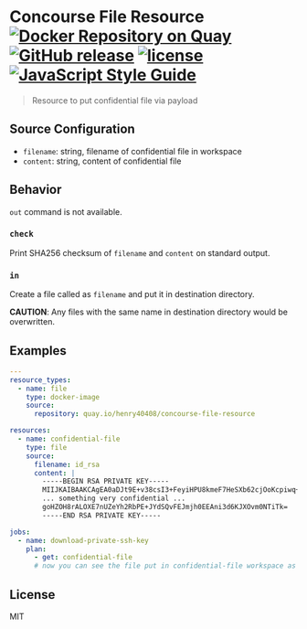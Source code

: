 # Concourse File Resource [![Docker Repository on Quay](https://quay.io/repository/henry40408/concourse-file-resource/status "Docker Repository on Quay")](https://quay.io/repository/henry40408/concourse-file-resource) [![GitHub release](https://img.shields.io/github/release/henry40408/concourse-file-resource.svg)](https://github.com/henry40408/concourse-file-resource) [![license](https://img.shields.io/github/license/henry40408/concourse-file-resource.svg)](https://github.com/henry40408/concourse-file-resource) [![JavaScript Style Guide](https://img.shields.io/badge/code_style-standard-brightgreen.svg)](https://standardjs.com)

> Resource to put confidential file via payload

## Source Configuration

- `filename`: string, filename of confidential file in workspace
- `content`: string, content of confidential file

## Behavior

`out` command is not available.

### `check`

Print SHA256 checksum of `filename` and `content` on standard output.

### `in`

Create a file called as `filename` and put it in destination directory.

**CAUTION**: Any files with the same name in destination directory would be overwritten.

## Examples

```yaml
---
resource_types:
  - name: file
    type: docker-image
    source:
      repository: quay.io/henry40408/concourse-file-resource

resources:
  - name: confidential-file
    type: file
    source:
      filename: id_rsa
      content: |
        -----BEGIN RSA PRIVATE KEY-----
        MIIJKAIBAAKCAgEA0aDJt9E+v38csI3+FeyiHPU8kmeF7HeSXb62cjOoKcpiwq+L
        ... something very confidential ...
        goHZOH8rALOXE7nUZeYh2RbPE+JYdSQvFEJmjh0EEAni3d6KJXOvm0NTiTk=
        -----END RSA PRIVATE KEY-----

jobs:
  - name: download-private-ssh-key
    plan:
      - get: confidential-file
      # now you can see the file put in confidential-file workspace as id_rsa
```

## License

MIT
